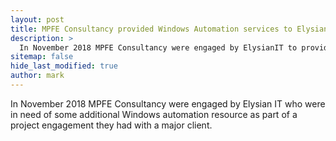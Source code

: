 ```yaml
---
layout: post
title: MPFE Consultancy provided Windows Automation services to ElysianIT
description: >
  In November 2018 MPFE Consultancy were engaged by ElysianIT to provide Windows Automation services in support of a fixed term project they had with a major Financial Technology client. This post described that engagement and the services we were able to provide in order to successfully deliver the clients requirements on time.
sitemap: false
hide_last_modified: true
author: mark
---
```


In November 2018 MPFE Consultancy were engaged by Elysian IT who were in need of some additional Windows automation resource as part of a project engagement they had with a major client. 
